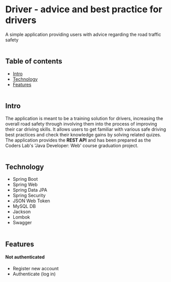 # Driver - advice and best practice for drivers
A simple application providing users with advice regarding the road traffic safety 
<br><br>
## Table of contents
* [Intro](#intro)
* [Technology](#technology)
* [Features](#features)
<br><br>
## Intro
The application is meant to be a training solution for drivers, increasing the overall road safety through involving them into the process of improving their car driving skills. It allows users to get familiar with various safe driving best practices and check their knowledge gains by solving related quizes.<br>
The application provides the <b>REST API</b> and has been prepared as the Coders Lab's 'Java Developer: Web' course graduation project.
<br><br>
## Technology
* Spring Boot
* Spring Web
* Spring Data JPA
* Spring Security
* JSON Web Token
* MySQL DB
* Jackson
* Lombok
* Swagger
<br><br>
## Features
#### Not authenticated
* Register new account
* Authenticate (log in)
